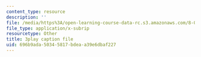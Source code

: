 ```yaml
---
content_type: resource
description: ''
file: /media/https%3A/open-learning-course-data-rc.s3.amazonaws.com/8-01sc-classical-mechanics-fall-2016/696b9ada50345817bdeaa39e6dbaf227_YdyhDdXaSP4.vtt
file_type: application/x-subrip
resourcetype: Other
title: 3play caption file
uid: 696b9ada-5034-5817-bdea-a39e6dbaf227
---
```


